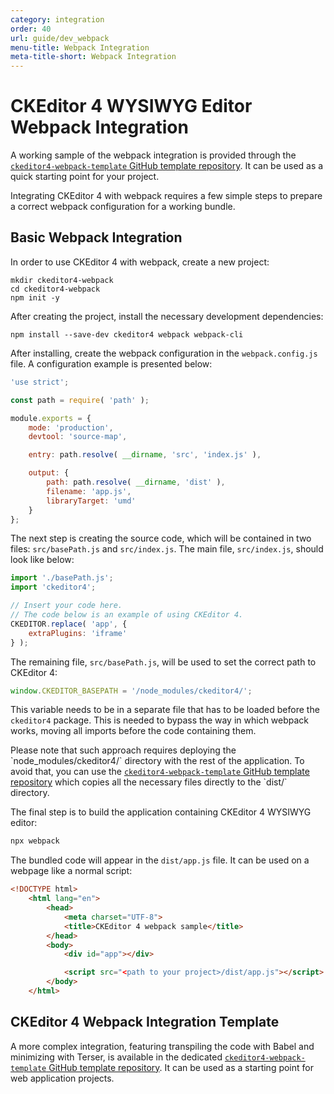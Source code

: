```yaml
---
category: integration
order: 40
url: guide/dev_webpack
menu-title: Webpack Integration
meta-title-short: Webpack Integration
---
```

<!--
Copyright (c) 2003-2020, CKSource - Frederico Knabben. All rights reserved.
For licensing, see LICENSE.md.
-->

# CKEditor 4 WYSIWYG Editor Webpack Integration

<info-box info="">
	A working sample of the webpack integration is provided through the <a href="https://github.com/ckeditor/ckeditor4-webpack-template"><code>ckeditor4-webpack-template</code> GitHub template repository</a>. It can be used as a quick starting point for your project.
</info-box>

Integrating CKEditor 4 with webpack requires a few simple steps to prepare a correct webpack configuration for a working bundle.

## Basic Webpack Integration

In order to use CKEditor 4 with webpack, create a new project:

```
mkdir ckeditor4-webpack
cd ckeditor4-webpack
npm init -y
```

After creating the project, install the necessary development dependencies:

```
npm install --save-dev ckeditor4 webpack webpack-cli
```

After installing, create the webpack configuration in the `webpack.config.js` file. A configuration example is presented below:

```js
'use strict';

const path = require( 'path' );

module.exports = {
	mode: 'production',
	devtool: 'source-map',

	entry: path.resolve( __dirname, 'src', 'index.js' ),

	output: {
		path: path.resolve( __dirname, 'dist' ),
		filename: 'app.js',
		libraryTarget: 'umd'
	}
};
```

The next step is creating the source code, which will be contained in two files: `src/basePath.js` and `src/index.js`. The main file, `src/index.js`, should look like below:

```js
import './basePath.js';
import 'ckeditor4';

// Insert your code here.
// The code below is an example of using CKEditor 4.
CKEDITOR.replace( 'app', {
	extraPlugins: 'iframe'
} );
```

The remaining file, `src/basePath.js`, will be used to set the correct path to CKEditor 4:

```js
window.CKEDITOR_BASEPATH = '/node_modules/ckeditor4/';
```

This variable needs to be in a separate file that has to be loaded before the `ckeditor4` package. This is needed to bypass the way in which webpack works, moving all imports before the code containing them.

<info-box info="">
	Please note that such approach requires deploying the `node_modules/ckeditor4/` directory with the rest of the application. To avoid that, you can use the <a href="https://github.com/ckeditor/ckeditor4-webpack-template"><code>ckeditor4-webpack-template</code> GitHub template repository</a> which copies all the necessary files directly to the `dist/` directory.
</info-box>

The final step is to build the application containing CKEditor 4 WYSIWYG editor:

```js
npx webpack
```

The bundled code will appear in the `dist/app.js` file. It can be used on a webpage like a normal script:

```html
<!DOCTYPE html>
	<html lang="en">
		<head>
			<meta charset="UTF-8">
			<title>CKEditor 4 webpack sample</title>
		</head>
		<body>
			<div id="app"></div>

			<script src="<path to your project>/dist/app.js"></script>
		</body>
	</html>
```

## CKEditor 4 Webpack Integration Template

A more complex integration, featuring transpiling the code with Babel and minimizing with Terser, is available in the dedicated [`ckeditor4-webpack-template` GitHub template repository](https://github.com/ckeditor/ckeditor4-webpack-template). It can be used as a starting point for web application projects.
